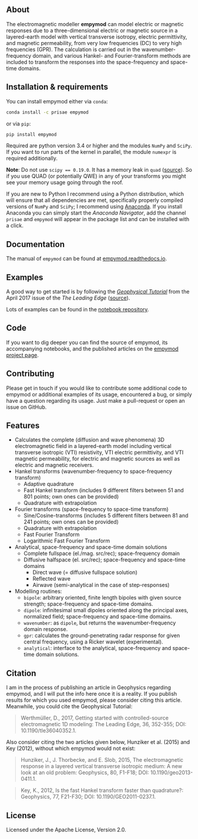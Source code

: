 ## About

The electromagnetic modeller **empymod** can model electric or magnetic
responses due to a three-dimensional electric or magnetic source in a
layered-earth model with vertical transverse isotropy, electric permittivity,
and magnetic permeability, from very low frequencies (DC) to very high
frequencies (GPR). The calculation is carried out in the wavenumber-frequency
domain, and various Hankel- and Fourier-transform methods are included to
transform the responses into the space-frequency and space-time domains.


## Installation & requirements

You can install empymod either via `conda`:

```bash
conda install -c prisae empymod
```

or via `pip`:

```bash
pip install empymod
```

Required are python version 3.4 or higher and the modules `NumPy` and `SciPy`.
If you want to run parts of the kernel in parallel, the module `numexpr` is
required additionally.

**Note**: Do not use `scipy == 0.19.0`. It has a memory leak in `quad`
([source](https://github.com/scipy/scipy/pull/7216)). So if you use QUAD (or
potentially QWE) in any of your transforms you might see your memory usage
going through the roof.

If you are new to Python I recommend using a Python distribution, which will
ensure that all dependencies are met, specifically properly compiled versions
of `NumPy` and `SciPy`; I recommend using
[Anaconda](https://www.continuum.io/downloads). If you install Anaconda you
can simply start the *Anaconda Navigator*, add the channel `prisae` and
`empymod` will appear in the package list and can be installed with a click.

## Documentation

The manual of `empymod` can be found at
[empymod.readthedocs.io](http://empymod.readthedocs.io/en/stable).

## Examples

A good way to get started is by following the [*Geophysical
Tutorial*](http://library.seg.org/doi/pdf/10.1190/tle36040352.1) from the April
2017 issue of the *The Leading Edge*
([source](https://github.com/empymod/article-tle2017)).

Lots of examples can be found in the
[notebook repository](https://github.com/empymod/example-notebooks).

## Code

If you want to dig deeper you can find the source of empymod, its accompanying
notebooks, and the published articles on the
[empymod project page](https://github.com/empymod).

## Contributing
Please get in touch if you would like to contribute some additional code to
empymod or additional examples of its usage, encountered a bug, or simply have
a question regarding its usage. Just make a pull-request or open an issue on
GitHub.

## Features
- Calculates the complete (diffusion and wave phenomena) 3D electromagnetic
  field in a layered-earth model including vertical transverse isotropic (VTI)
  resistivity, VTI electric permittivity, and VTI magnetic permeability, for
  electric and magnetic sources as well as electric and magnetic receivers.
- Hankel transforms (wavenumber-frequency to space-frequency transform)
  - Adaptive quadrature
  - Fast Hankel transform
    (includes 9 different filters between 51 and 801 points; own ones can be
    provided)
  - Quadrature with extrapolation
- Fourier transforms (space-frequency to space-time transform)
  - Sine/Cosine-transforms
    (includes 5 different filters between 81 and 241 points; own ones can be
    provided)
  - Quadrature with extrapolation
  - Fast Fourier Transform
  - Logarithmic Fast Fourier Transform
- Analytical, space-frequency and space-time domain solutions
  - Complete fullspace (el./mag. src/rec); space-frequency domain
  - Diffusive halfspace (el. src/rec); space-frequency and space-time domains
    - Direct wave (= diffusive fullspace solution)
    - Reflected wave
    - Airwave (semi-analytical in the case of step-responses)
- Modelling routines:
  - `bipole`: arbitrary oriented, finite length bipoles with given source
    strength; space-frequency and space-time domains.
  - `dipole`: infinitesimal small dipoles oriented along the principal axes,
    normalized field; space-frequency and space-time domains.
  - `wavenumber`: as `dipole`, but returns the wavenumber-frequency domain
    response.
  - `gpr`: calculates the ground-penetrating radar response for given central
    frequency, using a Ricker wavelet (experimental).
  - `analytical`: interface to the analytical, space-frequency and space-time
    domain solutions.


## Citation

I am in the process of publishing an article in Geophysics regarding empymod,
and I will put the info here once it is a reality. If you publish results for
which you used empymod, please consider citing this article. Meanwhile, you
could cite the Geophysical Tutorial:

> Werthmüller, D., 2017, Getting started with controlled-source electromagnetic
> 1D modeling: The Leading Edge, 36, 352-355; DOI: 10.1190/tle36040352.1.

Also consider citing the two articles given below, Hunziker et al. (2015)
and Key (2012), without which empymod would not exist:

> Hunziker, J., J. Thorbecke, and E. Slob, 2015, The electromagnetic response
> in a layered vertical transverse isotropic medium: A new look at an old
> problem: Geophysics, 80, F1-F18; DOI: 10.1190/geo2013-0411.1.

> Key, K., 2012, Is the fast Hankel transform faster than quadrature?:
> Geophysics, 77, F21-F30; DOI: 10.1190/GEO2011-0237.1.


## License
Licensed under the Apache License, Version 2.0.
